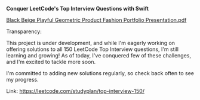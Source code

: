 **Conquer LeetCode's Top Interview Questions with Swift**

[Black Beige Playful Geometric Product Fashion Portfolio Presentation.pdf](https://github.com/HeenaVR/TopInterviewLeetCode/files/14298518/Black.Beige.Playful.Geometric.Product.Fashion.Portfolio.Presentation.pdf)

Transparency:

This project is under development, and while I'm eagerly working on offering solutions to all 150 LeetCode Top Interview questions, I'm still learning and growing! As of today, I've conquered few of these challenges, and I'm excited to tackle more soon.

I'm committed to adding new solutions regularly, so check back often to see my progress.

Link: https://leetcode.com/studyplan/top-interview-150/


